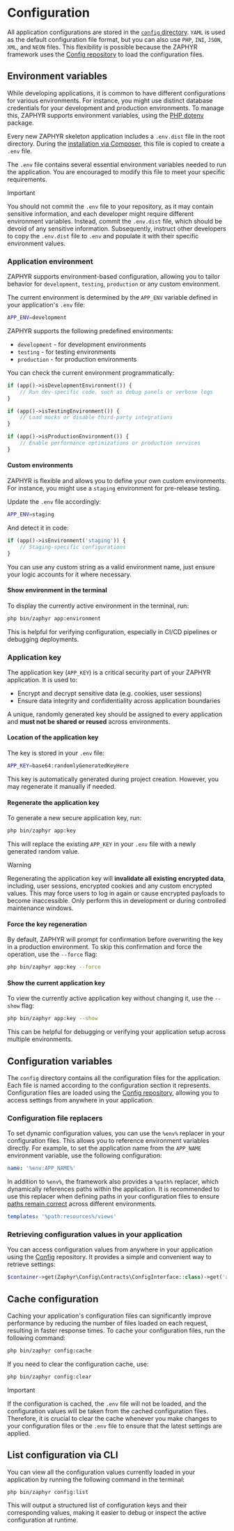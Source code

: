 # Configuration

All application configurations are stored in the [
`config` directory](/docs/framework/latest/directory-structure#the-config-directory).
`YAML` is used as the default configuration file format, but you can also use `PHP`, `INI`, `JSON`, `XML`, and `NEON`
files. This flexibility is possible because the ZAPHYR framework uses the
[Config repository](/docs/repositories/latest/config) to load the configuration files.

## Environment variables

While developing applications, it is common to have different configurations for various environments. For instance,
you might use distinct database credentials for your development and production environments. To manage this, ZAPHYR
supports environment variables, using the [PHP dotenv](https://github.com/vlucas/phpdotenv) package.

Every new ZAPHYR skeleton application includes a `.env.dist` file in the root directory. During the [installation
via Composer](/docs/framework/latest/installation), this file is copied to create a `.env` file.

The `.env` file contains several essential environment variables needed to run the application. You are encouraged to
modify this file to meet your specific requirements.

> [!IMPORTANT]
> You should not commit the `.env` file to your repository, as it may contain sensitive information, and each developer
> might require different environment variables. Instead, commit the `.env.dist` file, which should be devoid of any
> sensitive information. Subsequently, instruct other developers to copy the `.env.dist` file to `.env` and populate it
> with their specific environment values.

### Application environment

ZAPHYR supports environment-based configuration, allowing you to tailor behavior for `development`, `testing`,
`production` or any custom environment.

The current environment is determined by the `APP_ENV` variable defined in your application's `.env` file:

```bash
APP_ENV=development
```

ZAPHYR supports the following predefined environments:

- `development` - for development environments
- `testing` - for testing environments
- `production` - for production environments

You can check the current environment programmatically:

```php
if (app()->isDevelopmentEnvironment()) {
    // Run dev-specific code, such as debug panels or verbose logs
}

if (app()->isTestingEnvironment()) {
    // Load mocks or disable third-party integrations
}

if (app()->isProductionEnvironment()) {
    // Enable performance optimizations or production services
}
```

#### Custom environments

ZAPHYR is flexible and allows you to define your own custom environments. For instance, you might use a
`staging` environment for pre-release testing.

Update the `.env` file accordingly:

```bash
APP_ENV=staging
```

And detect it in code:

```php
if (app()->isEnvironment('staging')) {
    // Staging-specific configurations
}
```

You can use any custom string as a valid environment name, just ensure your logic accounts for it where necessary.

#### Show environment in the terminal

To display the currently active environment in the terminal, run:

```bash
php bin/zaphyr app:environment
```

This is helpful for verifying configuration, especially in CI/CD pipelines or debugging deployments.

### Application key

The application key (`APP_KEY`) is a critical security part of your ZAPHYR application. It is used to:

- Encrypt and decrypt sensitive data (e.g. cookies, user sessions)
- Ensure data integrity and confidentiality across application boundaries

A unique, randomly generated key should be assigned to every application and **must not be shared or reused** across
environments.

#### Location of the application key

The key is stored in your `.env` file:

```bash
APP_KEY=base64:randomlyGeneratedKeyHere
```

This key is automatically generated during project creation. However, you may regenerate it manually if needed.

#### Regenerate the application key

To generate a new secure application key, run:

```bash
php bin/zaphyr app:key
```

This will replace the existing `APP_KEY` in your `.env` file with a newly generated random value.

> [!WARNING]
> Regenerating the application key will **invalidate all existing encrypted data**, including,
> user sessions, encrypted cookies and any custom encrypted values. This may force users to log
> in again or cause encrypted payloads to become inaccessible. Only perform this in development or
> during controlled maintenance windows.

#### Force the key regeneration

By default, ZAPHYR will prompt for confirmation before overwriting the key in a production environment. To skip this
confirmation and force the operation, use the `--force` flag:

```bash
php bin/zaphyr app:key --force
```

#### Show the current application key

To view the currently active application key without changing it, use the `--show` flag:

```bash
php bin/zaphyr app:key --show
```

This can be helpful for debugging or verifying your application setup across multiple environments.

## Configuration variables

The `config` directory contains all the configuration files for the application. Each file is named according to the
configuration section it represents. Configuration files are loaded using the
[Config repository](/docs/repositories/latest/config), allowing you to access settings from anywhere in your
application.

### Configuration file replacers

To set dynamic configuration values, you can use the `%env%` replacer in your configuration files. This allows you to
reference environment variables directly. For example, to set the application name from the `APP_NAME` environment
variable, use the following configuration:

```yaml
name: '%env:APP_NAME%'
```

In addition to `%env%`, the framework also provides a `%path%` replacer, which dynamically references paths within the
application. It is recommended to use this replacer when defining paths in your configuration files to ensure
[paths remain correct](/docs/framework/latest/directory-structure#change-directory-structure) across different
environments.

```yaml
templates: '%path:resources%/views'
```

### Retrieving configuration values in your application

You can access configuration values from anywhere in your application using the
[Config](/docs/repositories/latest/config) repository. It provides a simple and convenient way to retrieve settings:

```php
$container->get(Zaphyr\Config\Contracts\ConfigInterface::class)->get('app.name');
```

## Cache configuration

Caching your application's configuration files can significantly improve performance by reducing the number of files
loaded on each request, resulting in faster response times. To cache your configuration files, run the following
command:

```bash
php bin/zaphyr config:cache
```

If you need to clear the configuration cache, use:

```bash
php bin/zaphyr config:clear
```

> [!IMPORTANT]
> If the configuration is cached, the `.env` file will not be loaded, and the configuration values will
> be taken from the cached configuration files. Therefore, it is crucial to clear the cache whenever you make changes
> to your configuration files or the `.env` file to ensure that the latest settings are applied.

## List configuration via CLI

You can view all the configuration values currently loaded in your application by running the following command in the
terminal:

```bash
php bin/zaphyr config:list
```

This will output a structured list of configuration keys and their corresponding values, making it easier to debug or
inspect the active configuration at runtime.
